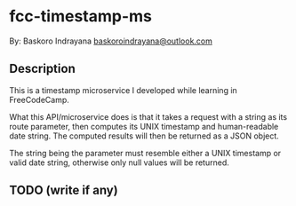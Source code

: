 # fcc-timestamp-ms

By: Baskoro Indrayana <baskoroindrayana@outlook.com>

## Description

This is a timestamp microservice I developed while learning in FreeCodeCamp.

What this API/microservice does is that it takes a request with a string as its route parameter, then computes its UNIX timestamp and human-readable date string. The computed results will then be returned as a JSON object.

The string being the parameter must resemble either a UNIX timestamp or valid date string, otherwise only null values will be returned.

## TODO (write if any)
